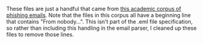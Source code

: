 These files are just a handful that came from [this academic corpus of phishing emails](https://academictorrents.com/details/a77cda9a9d89a60dbdfbe581adf6e2df9197995a). Note that the files in this corpus all have a beginning line that contains "From nobody...". This isn't part of the .eml file specification, so rather than including this handling in the email parser, I cleaned up these files to remove those lines.
